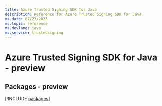 ```yaml
---
title: Azure Trusted Signing SDK for Java
description: Reference for Azure Trusted Signing SDK for Java
ms.date: 07/23/2025
ms.topic: reference
ms.devlang: java
ms.service: trustedsigning
---
```

# Azure Trusted Signing SDK for Java - preview
## Packages - preview
[!INCLUDE [packages](trusted-signing-index.md)]